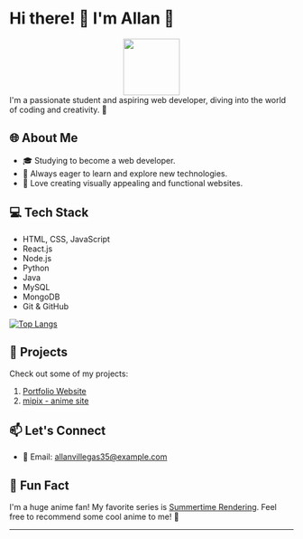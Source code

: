# Hi there! 👋 I'm Allan 🌟
<div id="header" align="center">
 <img src="https://i.pinimg.com/originals/e8/f4/53/e8f453469a3ec97ecd354df465d73913.gif" width="100"/>
</div>
 I'm a passionate student and aspiring web developer, diving into the world of coding and creativity. 🚀

## 🌐 About Me

- 🎓 Studying to become a web developer.
- 🚀 Always eager to learn and explore new technologies.
- 🌈 Love creating visually appealing and functional websites.

## 💻 Tech Stack

- HTML, CSS, JavaScript
- React.js
- Node.js
- Python
- Java
- MySQL
- MongoDB
- Git & GitHub
  
 [![Top Langs](https://github-readme-stats.vercel.app/api/top-langs/?username=axxyyl&layout=compact&theme=vision-friendly-dark)](https://github.com/axxyyl/github-readme-stats)

## 🚀 Projects

Check out some of my projects:

1. [Portfolio Website](https://qiwi-mu.vercel.app/)
2. [mipix - anime site](https://mipix.vercel.app)


## 📫 Let's Connect
- 📧 Email: allanvillegas35@example.com

## 🌟 Fun Fact

I'm a huge anime fan! My favorite series is [Summertime Rendering](https://mipix.vercel.app/anime/129201). Feel free to recommend some cool anime to me! 🌸

---

